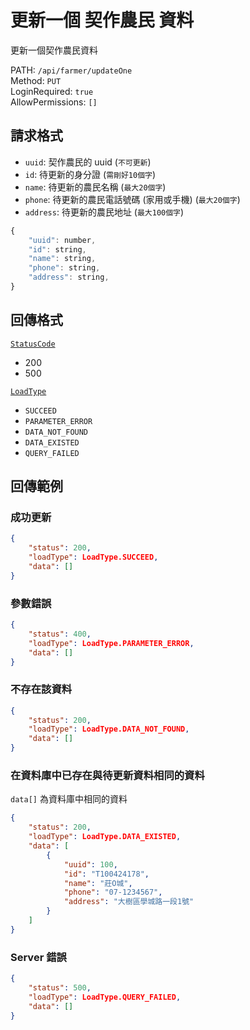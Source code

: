 # 更新一個 契作農民 資料

更新一個契作農民資料

PATH: `/api/farmer/updateOne`  
Method: `PUT`  
LoginRequired: `true`  
AllowPermissions: `[]`  


## 請求格式
* `uuid`: 契作農民的 uuid (`不可更新`)
* `id`: 待更新的身分證 (`需剛好10個字`)
* `name`: 待更新的農民名稱 (`最大20個字`)
* `phone`: 待更新的農民電話號碼 (家用或手機) (`最大20個字`)
* `address`: 待更新的農民地址 (`最大100個字`)

```js
{
    "uuid": number,
    "id": string,
    "name": string,
    "phone": string,
    "address": string,
}
```


## 回傳格式
[`StatusCode`](../../types.md#statuscode)  
* 200
* 500

[`LoadType`](../../types.md#loadtype)  
* `SUCCEED`
* `PARAMETER_ERROR`
* `DATA_NOT_FOUND`
* `DATA_EXISTED`
* `QUERY_FAILED`


## 回傳範例
### 成功更新  
```json
{
    "status": 200,
    "loadType": LoadType.SUCCEED,
    "data": []
}
```

### 參數錯誤
```json
{
    "status": 400,
    "loadType": LoadType.PARAMETER_ERROR,
    "data": []
}
```

### 不存在該資料
```json
{
    "status": 200,
    "loadType": LoadType.DATA_NOT_FOUND,
    "data": []
}
```

### 在資料庫中已存在與待更新資料相同的資料  
`data[]` 為資料庫中相同的資料
```json
{
    "status": 200,
    "loadType": LoadType.DATA_EXISTED,
    "data": [
        {
            "uuid": 100,
            "id": "T100424178",
            "name": "莊O城",
            "phone": "07-1234567",
            "address": "大樹區學城路一段1號"
        }
    ]
}
```

### Server 錯誤  
```json
{
    "status": 500,
    "loadType": LoadType.QUERY_FAILED,
    "data": []
}
```
